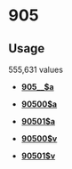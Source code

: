 # 905

## Usage

555,631 values

-   **[905\_\_$a](../../tags/905/905__a-1.md)**  

-   **[90500$a](../../tags/905/90500a-2.md)**  

-   **[90501$a](../../tags/905/90501a-3.md)**  

-   **[90500$v](../../tags/905/90500v-4.md)**  

-   **[90501$v](../../tags/905/90501v-5.md)**  


